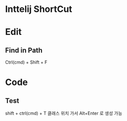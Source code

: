# Inttelij ShortCut

# Edit
## Find in Path
Ctrl(cmd) + Shift + F

# Code
## Test
shift + ctrl(cmd) + T
클래스 위치 가서 Alt+Enter 로 생성 가능 
